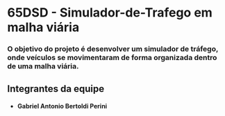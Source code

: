 <h1> 65DSD - Simulador-de-Trafego em malha viária</h1>

### O objetivo do projeto é desenvolver um simulador de tráfego, onde veículos se movimentaram de forma organizada dentro de uma malha viária.

<h2> Integrantes da equipe </h2>

+ <h4>Gabriel Antonio Bertoldi Perini </h4>

